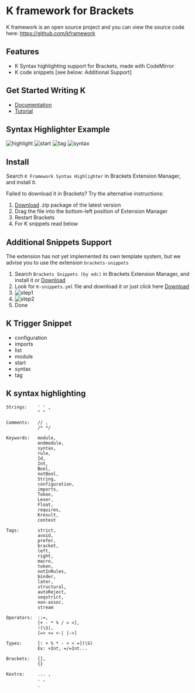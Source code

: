 # K framework for Brackets

K framework is an open source project and you can view the source code here: https://github.com/kframework

## Features

* K Syntax highlighting support for Brackets, made with CodeMirror <br>
* K code snippets [see below: Additional Support]

## Get Started Writing K

* [Documentation](http://www.kframework.org)
* [Tutorial](http://www.kframework.org/index.php/K_Tutorial)

## Syntax Highlighter Example

![highlight](https://raw.githubusercontent.com/logalex96/K-brackets/master/imgs/demo1.JPG)
![start](https://raw.githubusercontent.com/logalex96/K-brackets/master/imgs/sDemo1.gif)
![tag](https://raw.githubusercontent.com/logalex96/K-brackets/master/imgs/sDemo2.gif)
![syntax](https://raw.githubusercontent.com/logalex96/K-brackets/master/imgs/sDemo3.gif)

## Install

Search `K Framework Syntax Highlighter` in Brackets Extension Manager, and install it.

Failed to download it in Brackets? Try the alternative instructions:

1. [Download](https://s3.amazonaws.com/extend.brackets/brackets-k-syntax-highlighter/brackets-k-syntax-highlighter-1.0.1.zip) .zip package of the latest version
2. Drag the file into the bottom-left position of Extension Manager
3. Restart Brackets
4. For K snippets read below

## Additional Snippets Support

The extension has not yet implemented its own template system, but we advise you to use the extension `brackets-snippets` <br>
1. Search `Brackets Snippets (by edc)` in Brackets Extension Manager, and install it or [Download](http://brackets.dnbard.com/extension/edc.brackets-snippets) <br>
2. Look for `K-snippets.yml` file and download it or just click here [Download](https://raw.githubusercontent.com/logalex96/K-brackets/master/K-snippets.yml)
3. ![step1](https://raw.githubusercontent.com/logalex96/K-brackets/master/imgs/importK.jpg)
4. ![step2](https://raw.githubusercontent.com/logalex96/K-brackets/master/imgs/importK2.jpg)
5. Done

## K Trigger Snippet

* configuration
* imports
* list
* module
* start
* syntax
* tag

## K syntax highlighting
```
Strings:	' ' ,
            " "

Comments:	// ,
            /* */

Keywords:	module,
            endmodule,
            syntax,
            rule,
            Id,
            Int,
            Bool,
            notBool,
            String,
            configuration,
            imports,
            Token,
            Lexer,
            Float,
            requires,
            Kresult,
            context

Tags:		strict,
            avoid,
            prefer,
            bracket,
            left,
            right,
            macro,
            token,
            notInRules,
            binder,
            later,
            structural,
            autoReject,
            seqstrict,
            non-assoc,
            stream

Operators:	::=,
            [+ - * % / > <],
            !(\S),
            [=> <= <-| |->]

Types:		[: + % * - > < =](\S)
            Ex: +Int, =/=Int...

Brackets:	[],
            {}

Kextra:		... ,
            . ,
            _
```